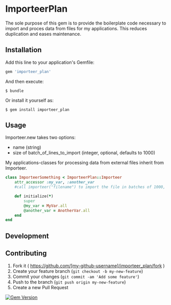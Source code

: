 # ImporteerPlan

The sole purpose of this gem is to provide the boilerplate code necessary to import and proces data from files for my applications.
This reduces duplication and eases maintenance.


## Installation

Add this line to your application's Gemfile:

```ruby
gem 'importeer_plan'
```

And then execute:

    $ bundle

Or install it yourself as:

    $ gem install importeer_plan

## Usage

Importeer.new takes two options:

* name (string)
* size of batch_of_lines_to_import  (integer, optional, defaults to 1000)


My applications-classes for processing data from external files inherit from Importeer.

```ruby
class ImporteerSomething < ImporteerPlan::Importeer
	attr_accessor :my_var, :another_var
	#call importeer("filename") to import the file in batches of 1000, optional importeer("filename", size)

	def initialize(*)
		super
		@my_var = MyVar.all
		@another_var = AnotherVar.all
	end
end
```

## Development



## Contributing

1. Fork it ( https://github.com/[my-github-username]/importeer_plan/fork )
2. Create your feature branch (`git checkout -b my-new-feature`)
3. Commit your changes (`git commit -am 'Add some feature'`)
4. Push to the branch (`git push origin my-new-feature`)
5. Create a new Pull Request


[![Gem Version](https://badge.fury.io/rb/importeer_plan.png)](http://badge.fury.io/rb/importeer_plan)